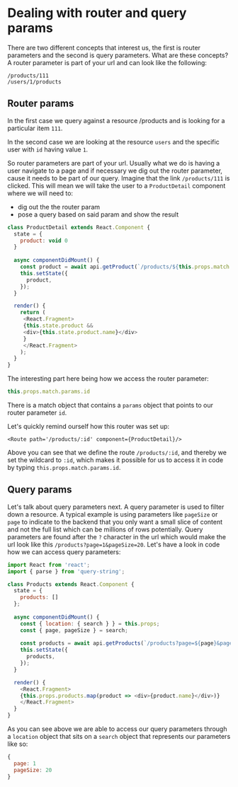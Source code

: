 # Dealing with router and query params
There are two different concepts that interest us, the first is router parameters and the second is query parameters. What are these concepts?
A router parameter is part of your url and can look like the following:

```
/products/111
/users/1/products
```

## Router params
In the first case we query against a resource /products and is looking for a particular item `111`.

In the second case we are looking at the resource `users` and the specific user with `id` having value `1`.

So router parameters are part of your url. Usually what we do is having a user navigate to a page and if necessary we dig out the router parameter, cause it needs to be part of our query. Imagine that the link `/products/111` is clicked. This will mean we will take the user to a `ProductDetail` component where we will need to:

 - dig out the the router param
 - pose a query based on said param and show the result
 
```js
class ProductDetail extends React.Component {
  state = {
    product: void 0
  }
  
  async componentDidMount() {
    const product = await api.getProduct(`/products/${this.props.match.params.id}`);
    this.setState({
      product,
    });
  }

  render() {
    return (
     <React.Fragment>
     {this.state.product &&
     <div>{this.state.product.name}</div>
     }
     </React.Fragment> 
    );
  }
}
```  

The interesting part here being how we access the router parameter:

```js
this.props.match.params.id
```

There is a match object that contains a `params` object that points to our router parameter `id`.

Let's quickly remind ourself how this router was set up:

```
<Route path='/products/:id' component={ProductDetail}/>
```

Above you can see that we define the route `/products/:id`, and thereby we set the wildcard to `:id`, which makes it possible for us to access it in code by typing `this.props.match.params.id`.

## Query params
Let's talk about query parameters next. A query parameter is used to filter down a resource. A typical example is using parameters like `pageSize` or `page` to indicate to the backend that you only want a small slice of content and not the full list which can be millions of rows potentially. Query parameters are found after the `?` character in the url which would make the url look like this `/products?page=1&pageSize=20`. Let's have a look in code how we can access query parameters:

```js
import React from 'react';
import { parse } from 'query-string';

class Products extends React.Component {
  state = {
    products: []
  };
  
  async componentDidMount() {
    const { location: { search } } = this.props;
    const { page, pageSize } = search;
  
    const products = await api.getProducts(`/products?page=${page}&pageSize=${pageSize}`);
    this.setState({
      products,
    });
  }

  render() {
    <React.Fragment>
    {this.props.products.map(product => <div>{product.name}</div>)}
    </React.Fragment>
  }
}
```
As you can see above we are able to access our query parameters through a `location` object that sits on a `search` object that represents our parameters like so:

```js
{
  page: 1
  pageSize: 20
}
```
